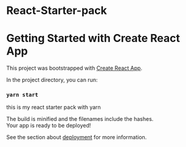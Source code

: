 # React-Starter-pack
# Getting Started with Create React App

This project was bootstrapped with [Create React App](https://github.com/facebook/create-react-app).

In the project directory, you can run:

### `yarn start`
this is my react starter pack with yarn 

The build is minified and the filenames include the hashes.\
Your app is ready to be deployed!

See the section about [deployment](https://facebook.github.io/create-react-app/docs/deployment) for more information.
